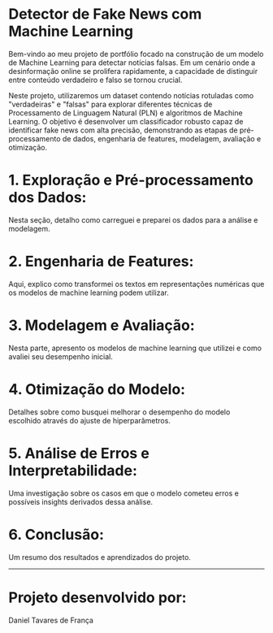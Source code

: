 # Detector de Fake News com Machine Learning

Bem-vindo ao meu projeto de portfólio focado na construção de um modelo de Machine Learning para detectar notícias falsas. Em um cenário onde a desinformação online se prolifera rapidamente, a capacidade de distinguir entre conteúdo verdadeiro e falso se tornou crucial.

Neste projeto, utilizaremos um dataset contendo notícias rotuladas como "verdadeiras" e "falsas" para explorar diferentes técnicas de Processamento de Linguagem Natural (PLN) e algoritmos de Machine Learning. O objetivo é desenvolver um classificador robusto capaz de identificar fake news com alta precisão, demonstrando as etapas de pré-processamento de dados, engenharia de features, modelagem, avaliação e otimização.

# 1. Exploração e Pré-processamento dos Dados:
Nesta seção, detalho como carreguei e preparei os dados para a análise e modelagem.

# 2. Engenharia de Features:
Aqui, explico como transformei os textos em representações numéricas que os modelos de machine learning podem utilizar.

# 3. Modelagem e Avaliação:
Nesta parte, apresento os modelos de machine learning que utilizei e como avaliei seu desempenho inicial.

# 4. Otimização do Modelo:
Detalhes sobre como busquei melhorar o desempenho do modelo escolhido através do ajuste de hiperparâmetros.

# 5. Análise de Erros e Interpretabilidade:
Uma investigação sobre os casos em que o modelo cometeu erros e possíveis insights derivados dessa análise.

# 6. Conclusão:
Um resumo dos resultados e aprendizados do projeto.

***************************************************
# Projeto desenvolvido por:
Daniel Tavares de França

